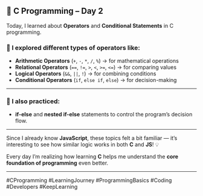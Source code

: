 ## 🚀 C Programming – Day 2

Today, I learned about **Operators** and **Conditional Statements** in C programming.

### 🔹 I explored different types of operators like:

- **Arithmetic Operators** (`+`, `-`, `*`, `/`, `%`) → for mathematical operations  
- **Relational Operators** (`==`, `!=`, `>`, `<`, `>=`, `<=`) → for comparing values  
- **Logical Operators** (`&&`, `||`, `!`) → for combining conditions  
- **Conditional Operators** (`if`, `else if`, `else`) → for decision-making  

---

### 🧠 I also practiced:
- **if-else** and **nested if-else** statements to control the program’s decision flow.  

---

Since I already know **JavaScript**, these topics felt a bit familiar — it’s interesting to see how similar logic works in both **C** and **JS**! 💡  

Every day I’m realizing how learning **C** helps me understand the **core foundation of programming** even better.  

---

#CProgramming #LearningJourney #ProgrammingBasics #Coding #Developers #KeepLearning

